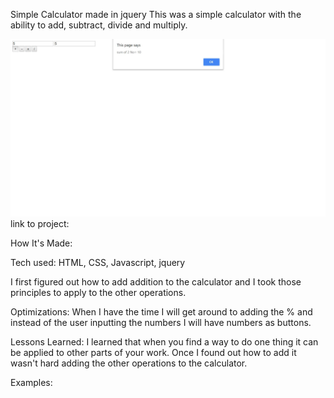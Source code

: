 Simple Calculator made in jquery
This was a simple calculator with the ability to add, subtract, divide and multiply.

![pic](pic.jpg)
link to project:

How It's Made:

Tech used: HTML, CSS, Javascript, jquery

I first figured out how to add addition to the calculator and I took those principles to apply to the other operations.

Optimizations:
When I have the time I will get around to adding the % and instead of the user inputting the numbers I will have numbers as buttons.

Lessons Learned:
I learned that when you find a way to do one thing it can be applied to other parts of your work. Once I found out how to add it wasn't hard adding the other operations to the calculator.

Examples:
